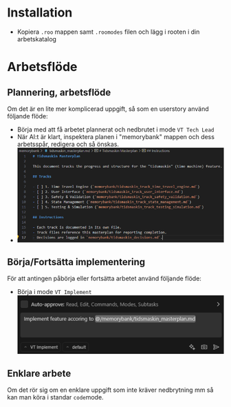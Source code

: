 
# Installation
- Kopiera `.roo` mappen samt `.roomodes` filen och lägg i rooten i din arbetskatalog

# Arbetsflöde
## Plannering, arbetsflöde
Om det är en lite mer komplicerad uppgift, så som en userstory använd följande flöde:
- Börja med att få arbetet plannerat och nedbrutet i mode `VT Tech Lead`<br>
[](RooCode_place_in_workspace_root/readme_images/1_tl_mode.png)
- När AI:t är klart, inspektera planen i "memorybank" mappen och dess arbetsspår, redigera och så önskas.
- ![Memorybank](readme_images\2_memory_bank.png)

## Börja/Fortsätta implementering
För att antingen påbörja eller fortsätta arbetet använd följande flöde:
- Börja i mode `VT Implement`<br>
![implement](readme_images\3_implement.png)

## Enklare arbete
Om det rör sig om en enklare uppgift som inte kräver nedbrytning mm så kan man köra i standar `code`mode.
